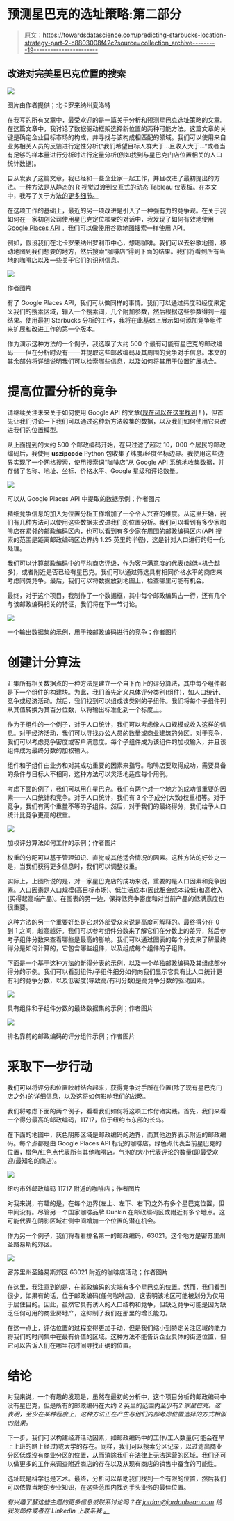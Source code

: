 # 预测星巴克的选址策略:第二部分

> 原文：<https://towardsdatascience.com/predicting-starbucks-location-strategy-part-2-c8803008f42c?source=collection_archive---------19----------------------->

## 改进对完美星巴克位置的搜索

![](img/d89d4e13f3899b29f274d9ea63ff94ee.png)

图片由作者提供；北卡罗来纳州夏洛特

在我写的所有文章中，最受欢迎的是一篇关于分析和预测星巴克选址策略的文章。在这篇文章中，我讨论了数据驱动框架选择新位置的两种可能方法。这篇文章的关键是确定企业目标市场的构成，并寻找与该构成相匹配的领域。我们可以使用来自业务相关人员的反馈进行定性分析(“我们希望目标人群大于…且收入大于…”或者当有足够的样本量进行分析时进行定量分析(例如找到与星巴克门店位置相关的人口统计数据)。

自从发表了这篇文章，我已经和一些企业家一起工作，并且改进了最初提出的方法。一种方法是从静态的 R 视觉过渡到交互式的动态 Tableau 仪表板。在本文中，我写了关于方法[的更多细节。](/creating-a-data-driven-retail-expansion-framework-2229fef33a17)

在这项工作的基础上，最近的另一项改进是引入了一种强有力的竞争观。在关于我如何在一家初创公司使用星巴克定位框架的对话中，我发现了如何有效地使用 [Google Places API](https://developers.google.com/maps/documentation/places/web-service/overview) 。我们可以像使用谷歌地图搜索一样使用 API。

例如，假设我们在北卡罗来纳州罗利市中心，想喝咖啡。我们可以去谷歌地图，移动地图到我们想要的地方，然后搜索“咖啡店”得到下面的结果。我们将看到所有当地的咖啡店以及一些关于它们的识别信息。

![](img/1ae3527ed2062756dd8c431dc02b0937.png)

作者图片

有了 Google Places API，我们可以做同样的事情。我们可以通过纬度和经度来定义我们的搜索区域，输入一个搜索词，几个附加参数，然后根据这些参数得到一组结果。使用最初 Starbucks 分析的工作，我将在此基础上展示如何添加竞争组件来扩展和改进工作的第一个版本。

作为演示这种方法的一个例子，我选取了大约 500 个最有可能有星巴克的邮政编码——但在分析时没有——并提取这些邮政编码及其周围的竞争对手信息。本文的其余部分将详细说明我们可以检索哪些信息，以及如何将其用于位置扩展机会。

# 提高位置分析的竞争

请继续关注未来关于如何使用 Google API 的文章([现在可以在这里找到](https://jordanbean.medium.com/how-to-use-the-google-places-api-for-location-analysis-and-more-17e48f8f25b1)！)，但首先让我们讨论一下我们可以通过这种新方法收集的数据，以及我们如何使用它来改进我们的位置模型。

从上面提到的大约 500 个邮政编码开始，在只过滤了超过 10，000 个居民的邮政编码后，我使用 **uszipcode** Python 包收集了纬度/经度坐标边界。我使用这些边界实现了一个网格搜索，使用搜索词“咖啡店”从 Google API 系统地收集数据，并存储了名称、地址、坐标、价格水平、Google 星级和评论数量。

![](img/3a99f85e4ab9ae38a825b7cda3c2f5ff.png)

可以从 Google Places API 中提取的数据示例；作者图片

精细竞争信息的加入为位置分析工作增加了一个令人兴奋的维度。从这里开始，我们有几种方法可以使用这些数据来改进我们的位置分析。我们可以看到有多少家咖啡店在紧邻的邮政编码区内，也可以看到有多少家在周围的邮政编码区内(API 搜索的范围是距离邮政编码区边界约 1.25 英里的半径)，这是针对人口进行的归一化处理。

我们可以计算邮政编码中的平均商店评级，作为客户满意度的代表(越低=机会越多)，或者附近是否已经有星巴克。我们可以通过筛选具有相同价格水平的商店来考虑同类竞争。最后，我们可以将数据放到地图上，检查哪里可能有机会。

最终，对于这个项目，我制作了一个数据框，其中每个邮政编码占一行，还有几个与该邮政编码相关的特征，我们将在下一节讨论。

![](img/724f295a29b3bdac638cb6958c34f7e2.png)

一个输出数据集的示例，用于按邮政编码进行的竞争；作者图片

# **创建计分算法**

汇集所有相关数据点的一种方法是建立一个自下而上的评分算法，其中每个组件都是下一个组件的构建块。为此，我们首先定义总体评分类别(组件)，如人口统计、竞争或经济活动。然后，我们找到可以组成该类别的子组件。我们将每个子组件列从其值转换为其百分位数，以将输出标准化到一个标度上。

作为子组件的一个例子，对于人口统计，我们可以考虑像人口规模或收入这样的信息。对于经济活动，我们可以寻找办公人员的数量或商业建筑的分区。对于竞争，我们可以考虑竞争密度或客户满意度。每个子组件成为该组件的加权输入，并且该组件成为最终分数的加权输入。

组件和子组件由业务和对其成功重要的因素来指导。咖啡店要取得成功，需要具备的条件与目标大不相同，这种方法可以灵活地适应每个用例。

考虑下面的例子，我们可以用在星巴克。我们有两个对一个地方的成功很重要的因素——人口统计和竞争。对于人口统计，我们有 3 个子成分(大致)权重相等。对于竞争，我们有两个重量不等的子组件。然后，对于我们的最终得分，我们给予人口统计比竞争更高的权重。

![](img/f13994bb3e52d5668f4f7b2a50d15e75.png)

加权评分算法如何工作的示例；作者图片

权重的分配可以基于管理知识、直觉或其他适合情况的因素。这种方法的好处之一是，当我们获得更多信息时，我们可以调整权重。

实际上，上图所说的是，对一家星巴克店的成功来说，重要的是人口因素和竞争因素。人口因素是人口规模(高目标市场)、低生活成本(因此租金成本较低)和高收入(买得起高端产品)。在图表的另一边，保持低竞争密度和对当前产品的低满意度也很重要。

这种方法的另一个重要好处是它对外部受众来说是高度可解释的。最终得分在 0 到 1 之间，越高越好。我们可以参考组件分数来了解它们在分数上的差异，然后参考子组件分数来查看哪些是最高的影响。我们可以通过图表的每个分支来了解最终得分是如何计算的，它包含哪些组件，以及组成每个组件的子组件。

下面是一个基于这种方法的新得分表的示例，以及一个单独邮政编码及其组成部分得分的示例。我们可以看到组件/子组件细分如何向我们显示它具有比人口统计更有利的竞争分数，以及低密度(导致高/有利分数)是高竞争分数的驱动因素。

![](img/20edeb6f7034ec21765f2f9c48f7fa5d.png)

具有组件和子组件分数的最终数据集的示例；作者图片

![](img/a9207270d2b6686e19c90cd0b11a0a95.png)

排名靠前的邮政编码的评分组件示例；作者图片

# 采取下一步行动

我们可以将评分和位置映射结合起来，获得竞争对手所在位置(除了现有星巴克门店之外)的详细信息，以及这将如何影响我们的战略。

我们将考虑下面的两个例子，看看我们如何将这项工作付诸实践。首先，我们来看一个得分最高的邮政编码，11717，位于纽约市东部的长岛。

在下面的地图中，灰色阴影区域是邮政编码的边界，而其他边界表示附近的邮政编码。每个点都是由 Google Places API 标记的咖啡店。绿色点代表当前星巴克的位置，橙色/红色点代表所有其他咖啡店。气泡的大小代表评论的数量(即最受欢迎/最知名的商店)。

![](img/d7726f3e964658294dd0d43fa695fd12.png)

纽约市外邮政编码 11717 附近的咖啡店；作者图片

对我来说，有趣的是，在每个边界(左上、左下、右下)之外有多个星巴克位置，但中间没有。尽管另一个国家咖啡品牌 Dunkin 在邮政编码区或附近有多个地点。这可能代表在阴影区域右侧中间增加一个位置的潜在机会。

作为另一个例子，我们将看看排名第一的邮政编码，63021。这个地方是密苏里州圣路易斯的郊区。

![](img/0ef3ee1edd32943cc7897aa8e72189c0.png)

密苏里州圣路易斯郊区 63021 附近的咖啡店活动；作者图片

在这里，我注意到的是，在邮政编码的尖端有多个星巴克的位置。然而，我们看到很少，如果有的话，位于邮政编码(任何咖啡店)，这表明该地区可能被划分为仅用于居住目的。因此，虽然它具有诱人的人口结构和竞争，但缺乏竞争可能是因为缺乏任何可用的商业房地产，这抑制了我们在那里的增长能力。

在这一点上，评估位置的过程变得更加手动，但是我们缩小到特定关注区域的能力将我们的时间集中在最有价值的区域。这种方法不能告诉企业具体的街道位置，但它可以告诉人们在哪里花时间寻找正确的位置。

# 结论

对我来说，一个有趣的发现是，虽然在最初的分析中，这个项目分析的邮政编码中没有星巴克，但是所有的邮政编码在大约 2 英里的范围内至少有*2 家星巴克。这表明，至少在某种程度上，这种方法正在产生与他们内部考虑位置选择的方式相似的结果。*

下一步，我们可以构建经济活动因素，如邮政编码中的工作/工人数量(可能会在早上上班的路上经过)或大学的存在。同样，我们可以搜索分区记录，以过滤出商业分区低或没有商业分区的位置，从而消除我们在法律上无法运营的区域。我们还可以做更多的工作来调查附近商店的存在以及从现有商店的销售中蚕食的可能性。

选址既是科学也是艺术。最终，分析可以帮助我们找到一个有限的位置，然后我们可以依靠当地的专业知识，在这些范围内找到手头业务的最佳位置。

*有兴趣了解这些主题的更多信息或联系讨论吗？在 jordan@jordanbean.com 给我发邮件或者在 LinkedIn* *上联系我* [*。*](https://www.linkedin.com/in/jordanbean/)